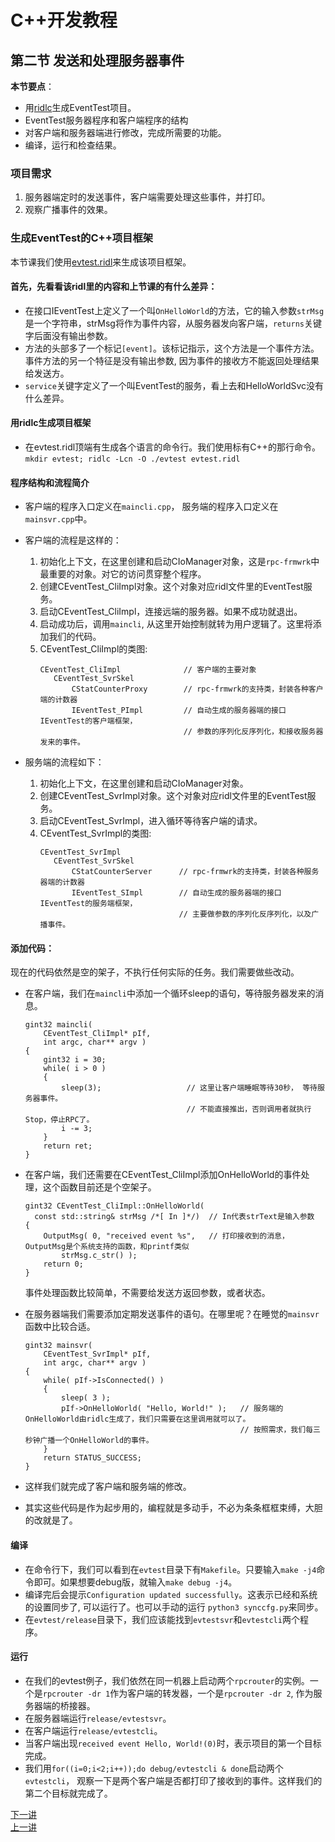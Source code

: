 # C++开发教程
## 第二节 发送和处理服务器事件
**本节要点**：   
* 用[ridlc](../ridl/README_cn.md#启动ridlc)生成EventTest项目。
* EventTest服务器程序和客户端程序的结构
* 对客户端和服务器端进行修改，完成所需要的功能。
* 编译，运行和检查结果。

### 项目需求
1. 服务器端定时的发送事件，客户端需要处理这些事件，并打印。
2. 观察广播事件的效果。

### 生成EventTest的C++项目框架
本节课我们使用[evtest.ridl](../examples/evtest.ridl)来生成该项目框架。

#### 首先，先看看该ridl里的内容和上节课的有什么差异：
  * 在接口IEventTest上定义了一个叫`OnHelloWorld`的方法，它的输入参数`strMsg`是一个字符串，strMsg将作为事件内容，从服务器发向客户端，`returns`关键字后面没有输出参数。
  * 方法的头部多了一个标记`[event]`。该标记指示，这个方法是一个事件方法。事件方法的另一个特征是没有输出参数, 因为事件的接收方不能返回处理结果给发送方。
  * `service`关键字定义了一个叫EventTest的服务，看上去和HelloWorldSvc没有什么差异。

#### 用ridlc生成项目框架
  * 在evtest.ridl顶端有生成各个语言的命令行。我们使用标有C++的那行命令。   
    `mkdir evtest; ridlc -Lcn -O ./evtest evtest.ridl`

#### 程序结构和流程简介
  * 客户端的程序入口定义在`maincli.cpp`， 服务端的程序入口定义在`mainsvr.cpp`中。
  * 客户端的流程是这样的：
      1. 初始化上下文，在这里创建和启动CIoManager对象，这是`rpc-frmwrk`中最重要的对象。对它的访问贯穿整个程序。
      2. 创建CEventTest_CliImpl对象。这个对象对应ridl文件里的EventTest服务。
      3. 启动CEventTest_CliImpl，连接远端的服务器。如果不成功就退出。
      4. 启动成功后，调用`maincli`, 从这里开始控制就转为用户逻辑了。这里将添加我们的代码。
      5. CEventTest_CliImpl的类图:   
         ```
         CEventTest_CliImpl              // 客户端的主要对象
            CEventTest_SvrSkel
                CStatCounterProxy        // rpc-frmwrk的支持类，封装各种客户端的计数器
                IEventTest_PImpl         // 自动生成的服务器端的接口IEventTest的客户端框架，
                                         // 参数的序列化反序列化，和接收服务器发来的事件。
         ```

  * 服务端的流程如下：
      1. 初始化上下文，在这里创建和启动CIoManager对象。
      2. 创建CEventTest_SvrImpl对象。这个对象对应ridl文件里的EventTest服务。
      3. 启动CEventTest_SvrImpl，进入循环等待客户端的请求。
      4. CEventTest_SvrImpl的类图:   
         ```
         CEventTest_SvrImpl
            CEventTest_SvrSkel
                CStatCounterServer      // rpc-frmwrk的支持类，封装各种服务器端的计数器
                IEventTest_SImpl        // 自动生成的服务器端的接口IEventTest的服务端框架，
                                        // 主要做参数的序列化反序列化，以及广播事件。
         ```

#### 添加代码：
  现在的代码依然是空的架子，不执行任何实际的任务。我们需要做些改动。
  * 在客户端，我们在`maincli`中添加一个循环sleep的语句，等待服务器发来的消息。   
    ```
    gint32 maincli(
        CEventTest_CliImpl* pIf,
        int argc, char** argv )
    {
        gint32 i = 30;
        while( i > 0 )
        {
            sleep(3);                   // 这里让客户端睡眠等待30秒， 等待服务器事件。
                                        // 不能直接推出，否则调用者就执行Stop，停止RPC了。
            i -= 3;
        }
        return ret;
    }
    ```
  * 在客户端，我们还需要在CEventTest_CliImpl添加OnHelloWorld的事件处理，这个函数目前还是个空架子。   
    ```
    gint32 CEventTest_CliImpl::OnHelloWorld(
      const std::string& strMsg /*[ In ]*/)  // In代表strText是输入参数
    {
        OutputMsg( 0, "received event %s",   // 打印接收到的消息，OutputMsg是个系统支持的函数，和printf类似
            strMsg.c_str() );
        return 0;
    }
    ```
    事件处理函数比较简单，不需要给发送方返回参数，或者状态。

  * 在服务器端我们需要添加定期发送事件的语句。在哪里呢？在睡觉的`mainsvr`函数中比较合适。   
    ```
    gint32 mainsvr( 
        CEventTest_SvrImpl* pIf,
        int argc, char** argv )
    {
        while( pIf->IsConnected() )
        {
            sleep( 3 );
            pIf->OnHelloWorld( "Hello, World!" );   // 服务端的OnHelloWorld由ridlc生成了，我们只需要在这里调用就可以了。
                                                    // 按照需求，我们每三秒钟广播一个OnHelloWorld的事件。
        }
        return STATUS_SUCCESS;
    }
    ```
  * 这样我们就完成了客户端和服务端的修改。
  * 其实这些代码是作为起步用的，编程就是多动手，不必为条条框框束缚，大胆的改就是了。

#### 编译
  * 在命令行下，我们可以看到在`evtest`目录下有`Makefile`。只要输入`make -j4`命令即可。如果想要debug版，就输入`make debug -j4`。
  * 编译完后会提示`Configuration updated successfully`。这表示已经和系统的设置同步了, 可以运行了。也可以手动的运行 `python3 synccfg.py`来同步。
  * 在`evtest/release`目录下，我们应该能找到`evtestsvr`和`evtestcli`两个程序。

#### 运行
  * 在我们的evtest例子，我们依然在同一机器上启动两个`rpcrouter`的实例。一个是`rpcrouter -dr 1`作为客户端的转发器，一个是`rpcrouter -dr 2`, 作为服务器端的桥接器。
  * 在服务器端运行`release/evtestsvr`。
  * 在客户端运行`release/evtestcli`。
  * 当客户端出现`received event Hello, World!(0)`时，表示项目的第一个目标完成。
  * 我们用`for((i=0;i<2;i++));do debug/evtestcli & done`启动两个`evtestcli`， 观察一下是两个客户端是否都打印了接收到的事件。这样我们的第二个目标就完成了。
 
[下一讲](./Tut-AsyncRequest_cn-3.md)   
[上一讲](./Tut-HelloWorld_cn-1.md)   